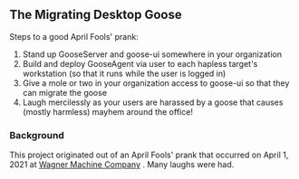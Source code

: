 ## The Migrating Desktop Goose
Steps to a good April Fools' prank:

1. Stand up GooseServer and goose-ui somewhere in your organization
2. Build and deploy GooseAgent via user to each hapless target's workstation (so that it runs while the user is logged in)
3. Give a mole or two in your organization access to goose-ui so that they can migrate the goose
4. Laugh mercilessly as your users are harassed by a goose that causes (mostly harmless) mayhem around the office!

### Background
This project originated out of an April Fools' prank that occurred on April 1, 2021 at [Wagner Machine Company](https://www.wagner-machine.com) . Many laughs were had.
